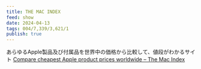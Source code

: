 ```yaml
---
title: THE MAC INDEX
feed: show
date: 2024-04-13
tags: 004/7,339/3,621/1
publish: true
---
```

あらゆるApple製品及び付属品を世界中の価格から比較して、値段がわかるサイト
[Compare cheapest Apple product prices worldwide – The Mac Index](https://themacindex.com/)
